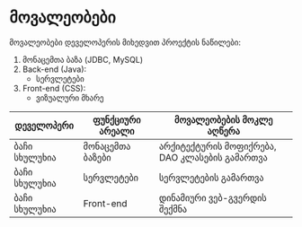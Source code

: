 # მოვალეობები

მოვალეობები დეველოპერის მიხედვით
პროექტის ნაწილები:
1. მონაცემთა ბაზა (JDBC, MySQL)
2. Back-end (Java):
    * სერვლეტები
3. Front-end (CSS):
    * ვიზუალური მხარე

| დეველოპერი         | ფუნქციური არეალი              | მოვალეობების მოკლე აღწერა                                        |
| --------------------- | -------------------------------- | --------------------------------|
| ბაჩი სხულუხია       | მონაცემთა ბაზები              | არქიტექტურის მოფიქრება, DAO კლასების გამართვა
| ბაჩი სხულუხია  |  სერვლეტები| სერვლეტების გამართვა
|ბაჩი სხულუხია| Front-end|  დინამიური ვებ-გვერდის შექმნა
